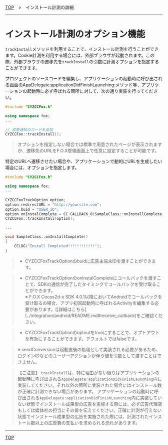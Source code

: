[TOP](../../README.md)　>　インストール計測の詳細

---

# インストール計測のオプション機能

`trackInstall`メソッドを利用することで、インストール計測を行うことができます。Cookie計測を利用する場合には、外部ブラウザが起動されます。この際、外部ブラウザの遷移先を`trackInstall`の引数に計測オプションを指定することができます。<br>

プロジェクトのソースコードを編集し、アプリケーションの起動時に呼び出される画面のAppDelegate:applicationDidFinishLaunching:メソッド等、アプリケーションの起動時に必ず呼ばれる箇所に対して、次の通り実装を行ってください。

```cpp
#include "CYZCCFox.h"

using namespace fox;
...

// 成果通知のコードを追加
CYZCCFox::trackInstall();
```

> オプションを指定しない場合では標準で用意されたページが表示されますが、遷移先のURLをF.O.X管理画面上で任意に設定することが可能です。


特定のURLヘ遷移させたい場合や、アプリケーションで動的にURLを生成したい場合には、オプションを指定します。

```cpp
#include "CYZCCFox.h"

using namespace fox;
...

CYZCCFoxTrackOption option;
option.redirectURL = "http://yoursite.com";
option.buid = "USER_ID";
option.onInstalComplete = CC_CALLBACK_0(SampleClass::onInstallComplete, this);
CYZCCFox::trackInstall(option);

...

void SampleClass::onInstallComplete()
{
	CCLOG("Install Completed!!!!!!!!!!!!");
}
```

> * CYZCCFoxTrackOptionのbuidに広告主端末IDを渡すことができます。

> * CYZCCFoxTrackOptionのonInstalCompleteにコールバックを渡すことで、SDKの通信が完了したタイミングでコールバックを受け取ることができます。<br>※ F.O.X Cocos2d-x SDK 4.0.1以降においてAndroidでコールバックを受け取るの場合、アプリ初回起動時に呼ばれるActivityを編集する必要があります。[]詳細はこちら](../integration/android/README.md#receive_callback)をご確認ください。

> * CYZCCFoxTrackOptionのoptoutをtrueにすることで、オプトアウトを有効にすることができます。デフォルトではfalseです。

> ※ sendConversionは起動直後の処理として実装される必要があるため、ログインIDなどのユーザーアクションが伴う値を引数として渡すことはできません。

> 【ご注意】
`trackInstall`は、特に理由がない限りはアプリケーションの起動時に呼び出される`AppDelegate:applicationDidFinishLaunching`内に実装してください。それ以外の箇所に実装された場合にはインストール数が正確に計測できない場合があります。
アプリケーションの起動時に呼び出される`AppDelegate:applicationDidFinishLaunching`内に実装していない状態でインストール成果型の広告を実施する際には、必ず広告代理店もしくは媒体社の担当にその旨を伝えてください。正確に計測が行えない状態でインストール成果型の広告を実施された際には、計測されたインストール数以上の広告費の支払いを求められる恐れがあります。


---
[TOP](../../README.md)
